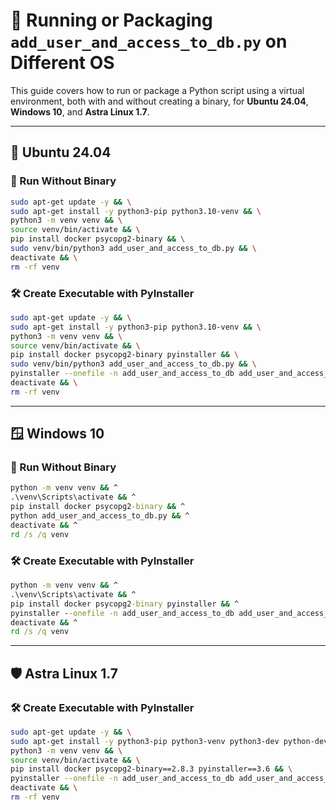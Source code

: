 # 🚀 Running or Packaging `add_user_and_access_to_db.py` on Different OS

This guide covers how to run or package a Python script using a virtual environment, both with and without creating a binary, for **Ubuntu 24.04**, **Windows 10**, and **Astra Linux 1.7**.

---

## 🐧 Ubuntu 24.04

### 🔧 Run Without Binary

```bash
sudo apt-get update -y && \
sudo apt-get install -y python3-pip python3.10-venv && \
python3 -m venv venv && \
source venv/bin/activate && \
pip install docker psycopg2-binary && \
sudo venv/bin/python3 add_user_and_access_to_db.py && \
deactivate && \
rm -rf venv
```

### 🛠️ Create Executable with PyInstaller

```bash
sudo apt-get update -y && \
sudo apt-get install -y python3-pip python3.10-venv && \
python3 -m venv venv && \
source venv/bin/activate && \
pip install docker psycopg2-binary pyinstaller && \
sudo venv/bin/python3 add_user_and_access_to_db.py && \
pyinstaller --onefile -n add_user_and_access_to_db add_user_and_access_to_db.py && \
deactivate && \
rm -rf venv
```

---

## 🪟 Windows 10

### 🔧 Run Without Binary

```cmd
python -m venv venv && ^
.\venv\Scripts\activate && ^
pip install docker psycopg2-binary && ^
python add_user_and_access_to_db.py && ^
deactivate && ^
rd /s /q venv
```

### 🛠️ Create Executable with PyInstaller

```cmd
python -m venv venv && ^
.\venv\Scripts\activate && ^
pip install docker psycopg2-binary pyinstaller && ^
pyinstaller --onefile -n add_user_and_access_to_db add_user_and_access_to_db.py && ^
deactivate && ^
rd /s /q venv
```

---

## 🛡️ Astra Linux 1.7

### 🛠️ Create Executable with PyInstaller

```bash
sudo apt-get update -y && \
sudo apt-get install -y python3-pip python3-venv python3-dev python-dev && \
python3 -m venv venv && \
source venv/bin/activate && \
pip install docker psycopg2-binary==2.8.3 pyinstaller==3.6 && \
pyinstaller --onefile -n add_user_and_access_to_db add_user_and_access_to_db.py && \
deactivate && \
rm -rf venv
```

